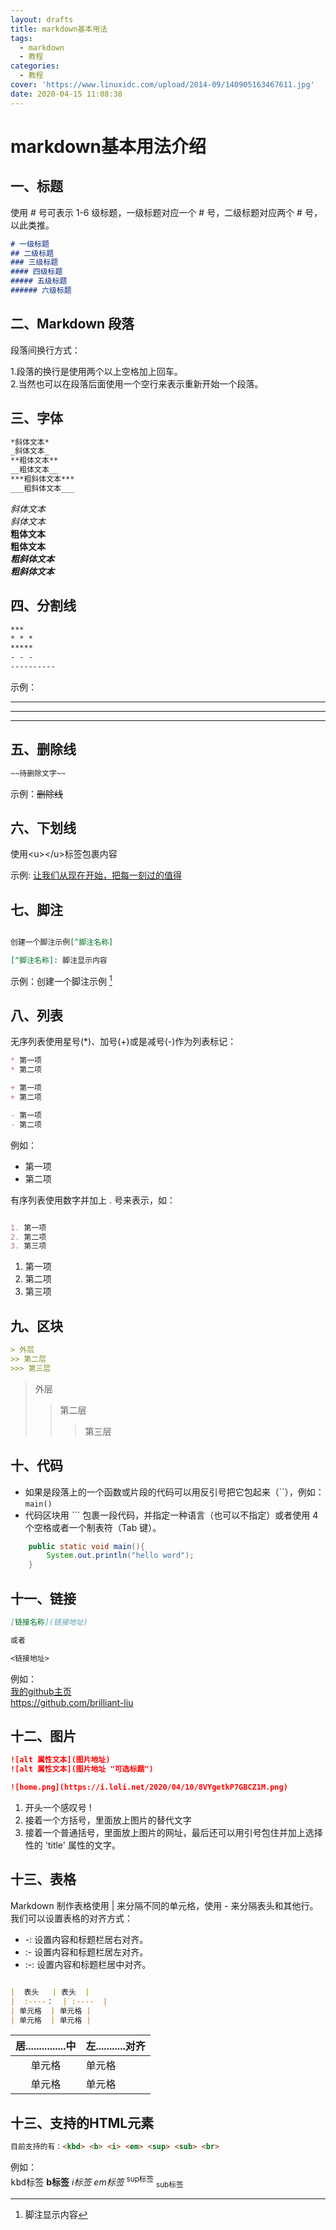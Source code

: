 ```yaml
---
layout: drafts
title: markdown基本用法
tags:
  - markdown
  - 教程
categories:
  - 教程
cover: 'https://www.linuxidc.com/upload/2014-09/140905163467611.jpg'
date: 2020-04-15 11:08:38
---
```


# markdown基本用法介绍

## 一、标题
使用 # 号可表示 1-6 级标题，一级标题对应一个 # 号，二级标题对应两个 # 号，以此类推。

```markdown
# 一级标题
## 二级标题
### 三级标题
#### 四级标题
##### 五级标题
###### 六级标题
```

## 二、Markdown 段落
段落间换行方式：

1.段落的换行是使用两个以上空格加上回车。  
2.当然也可以在段落后面使用一个空行来表示重新开始一个段落。

## 三、字体

```markdown
*斜体文本*
_斜体文本_
**粗体文本**
__粗体文本__
***粗斜体文本***
___粗斜体文本___
```
*斜体文本*  
_斜体文本_  
**粗体文本**  
__粗体文本__  
***粗斜体文本***  
___粗斜体文本___  

## 四、分割线

```markdown
***
* * *
*****
- - -  
----------
```
示例：
***
* * * 
------  

## 五、删除线
```markdown
~~待删除文字~~
```
示例：~~删除线~~  

## 六、下划线

使用\<u>\</u>标签包裹内容

示例: <u>让我们从现在开始，把每一刻过的值得</u>  

## 七、脚注

```markdown

创建一个脚注示例[^脚注名称]  

[^脚注名称]: 脚注显示内容

```
示例：创建一个脚注示例 [^1]  

[^1]: 脚注显示内容


## 八、列表
无序列表使用星号(*)、加号(+)或是减号(-)作为列表标记：

```markdown
* 第一项
* 第二项

+ 第一项
+ 第二项

- 第一项
- 第二项
```
例如：
* 第一项
* 第二项

有序列表使用数字并加上 . 号来表示，如：
```markdown

1. 第一项
2. 第二项
3. 第三项

```
1. 第一项  
2. 第二项
3. 第三项

## 九、区块

```markdown
> 外层
>> 第二层
>>> 第三层
```
> 外层
>> 第二层
>>> 第三层  

## 十、代码
+ 如果是段落上的一个函数或片段的代码可以用反引号把它包起来（``），例如： 
`main()`
+ 代码区块用 ``` 包裹一段代码，并指定一种语言（也可以不指定）或者使用 4 个空格或者一个制表符（Tab 键）。  
```java
    public static void main(){
        System.out.println("hello word");
    }
```

## 十一、链接
```markdown
[链接名称](链接地址)

或者

<链接地址>
```
例如：  
[我的github主页](https://github.com/brilliant-liu)  
<https://github.com/brilliant-liu>

## 十二、图片
```markdown
![alt 属性文本](图片地址)
![alt 属性文本](图片地址 "可选标题")

![home.png](https://i.loli.net/2020/04/10/8VYgetkP7GBCZ1M.png)
```
1. 开头一个感叹号 !
2. 接着一个方括号，里面放上图片的替代文字
3. 接着一个普通括号，里面放上图片的网址，最后还可以用引号包住并加上选择性的 'title' 属性的文字。

## 十三、表格
Markdown 制作表格使用 | 来分隔不同的单元格，使用 - 来分隔表头和其他行。  
我们可以设置表格的对齐方式：

* -: 设置内容和标题栏居右对齐。
* :- 设置内容和标题栏居左对齐。
* :-: 设置内容和标题栏居中对齐。

```markdown

|  表头   | 表头  |
|  :----：  | :----  |
| 单元格  | 单元格 |
| 单元格  | 单元格 |

```
|  居...............中   | 左...........对齐  |
|  :----:  | :----  |
| 单元格  | 单元格 |
| 单元格  | 单元格 |

## 十三、支持的HTML元素
```markdown
目前支持的有：<kbd> <b> <i> <em> <sup> <sub> <br>
```
例如：  
<kbd>kbd标签</kbd> <b>b标签</b> <i>i标签</i> <em>em标签</em> <sup>sup标签</sup> <sub>sub标签</sub>

